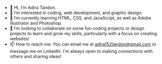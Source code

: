 - 👋 Hi, I’m Adira Tandon.
- 👀 I’m interested in coding, web development, and graphic design.
- 🌱 I’m currently learning HTML, CSS, and JavaScript, as well as Adobe Illustrator and Photoshop.
- 💞️ I’m looking to collaborate on some fun coding projects or design projects to learn and grow my skills, particularly with a focus on creating websites!
- 📫 How to reach me: You can email me at adira152tandon@gmail.com or message me on LinkedIn. I'm always open to making connections with others and sharing ideas!
